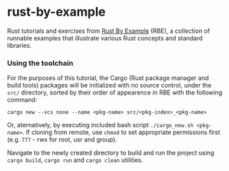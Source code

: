 # rust-by-example

Rust tutorials and exercises from [Rust By Example](https://doc.rust-lang.org/stable/rust-by-example/index.html) (RBE), a collection of runnable examples that illustrate various Rust concepts and standard libraries.

### Using the toolchain

For the purposes of this tutorial, the Cargo (Rust package manager and build tools) packages will be initialized with no source control, under the `src/` directory, sorted by their order of appearence in RBE with the following command:

```cargo new --vcs none --name <pkg-name> src/<pkg-index>_<pkg-name>```

Or, aternatively, by executing included bash script `./cargo_new.sh <pkg-name>`. If cloning from remote, use `chmod` to set appropriate permissions first (e.g. `777` - rwx for root, usr and group).


Navigate to the newly created directory to build and run the project using `cargo build`, `cargo run` and `cargo clean` utilities.
